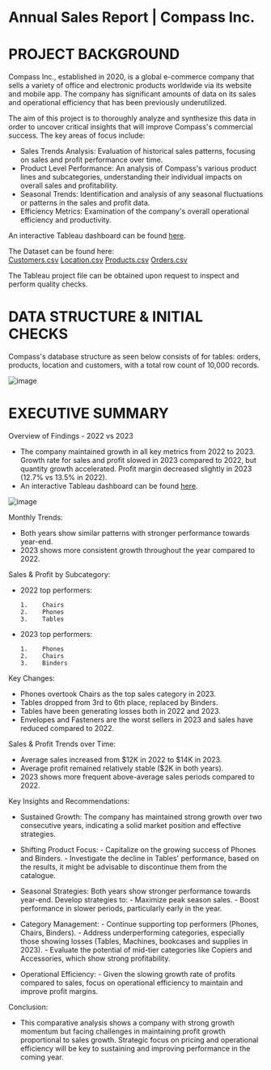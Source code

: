# Annual Sales Report | Compass Inc.

# PROJECT BACKGROUND

Compass Inc., established in 2020, is a global e-commerce company that sells a variety of office and electronic products worldwide via its website and mobile app. The company has significant amounts of data on its sales and operational efficiency that has been previously underutilized.

The aim of this project is to thoroughly analyze and synthesize this data in order to uncover critical insights that will improve Compass's commercial success. The key areas of focus include:

- Sales Trends Analysis: Evaluation of historical sales patterns, focusing on sales and profit performance over time.
- Product Level Performance: An analysis of Compass's various product lines and subcategories, understanding their individual impacts on overall sales and profitability.
- Seasonal Trends: Identification and analysis of any seasonal fluctuations or patterns in the sales and profit data.
- Efficiency Metrics: Examination of the company's overall operational efficiency and productivity.

An interactive Tableau dashboard can be found [here](https://public.tableau.com/app/profile/carlos.s.nchez4177/viz/AnnualSalesReportCompassInc__17206926998690/SalesDashboard).



The Dataset can be found here:   
    [Customers.csv](https://github.com/user-attachments/files/16158677/Customers.csv)                           [Location.csv](https://github.com/user-attachments/files/16158678/Location.csv)
    [Products.csv](https://github.com/user-attachments/files/16158682/Products.csv)
    [Orders.csv](https://github.com/user-attachments/files/16158680/Orders.csv)

The Tableau project file can be obtained upon request to inspect and perform quality checks.




# DATA STRUCTURE & INITIAL CHECKS

Compass's database structure as seen below consists of for tables: orders, products, location and customers, with a total row count of 10,000 records.


![image](https://github.com/user-attachments/assets/7c43282a-db60-4611-b3bf-92841ab738b2)


# EXECUTIVE SUMMARY

Overview of Findings - 2022 vs 2023

- The company maintained growth in all key metrics from 2022 to 2023. Growth rate for sales and profit slowed in 2023 compared to 2022, but quantity growth accelerated. Profit margin decreased slightly in 2023 (12.7% vs 13.5% in 2022).
- An interactive Tableau dashboard can be found [here](https://public.tableau.com/app/profile/carlos.s.nchez4177/viz/AnnualSalesReportCompassInc__17206926998690/SalesDashboard).


![image](https://github.com/csiAI/Annual-Sales-Report-Compass-Inc./assets/113176347/2fbeb167-76b6-4875-ae20-19c58fd83c91)



Monthly Trends:

- Both years show similar patterns with stronger performance towards year-end.
- 2023 shows more consistent growth throughout the year compared to 2022.
  
Sales & Profit by Subcategory:

- 2022 top performers:
    
      1.	Chairs
      2.	Phones
      3.	Tables
- 2023 top performers:
    
      1.	Phones
      2.	Chairs
      3.	Binders
      
Key Changes:
    
- Phones overtook Chairs as the top sales category in 2023.
- Tables dropped from 3rd to 6th place, replaced by Binders.
- Tables have been generating losses both in 2022 and 2023.
- Envelopes and Fasteners are the worst sellers in 2023 and sales have reduced compared to 2022.

Sales & Profit Trends over Time:

- Average sales increased from $12K in 2022 to $14K in 2023.
- Average profit remained relatively stable ($2K in both years).
- 2023 shows more frequent above-average sales periods compared to 2022.

Key Insights and Recommendations:

- Sustained Growth: The company has maintained strong growth over two consecutive years, indicating a solid market position and effective strategies.
      
- Shifting Product Focus:
          -	Capitalize on the growing success of Phones and Binders.
          -	Investigate the decline in Tables' performance, based on the results, it might be advisable to discontinue them from the catalogue.
          
- Seasonal Strategies: Both years show stronger performance towards year-end. Develop strategies to:
          - Maximize peak season sales.
          -	Boost performance in slower periods, particularly early in the year.
          
- Category Management:
          - Continue supporting top performers (Phones, Chairs, Binders).
          - Address underperforming categories, especially those showing losses (Tables, Machines, bookcases and supplies in 2023).
          - Evaluate the potential of mid-tier categories like Copiers and Accessories, which show strong profitability.
          
- Operational Efficiency: 
          - Given the slowing growth rate of profits compared to sales, focus on operational efficiency to maintain and improve profit margins.

Conclusion:

- This comparative analysis shows a company with strong growth momentum but facing challenges in maintaining profit growth proportional to sales growth. Strategic focus on pricing and operational efficiency will be key to sustaining and improving performance in the coming year.
